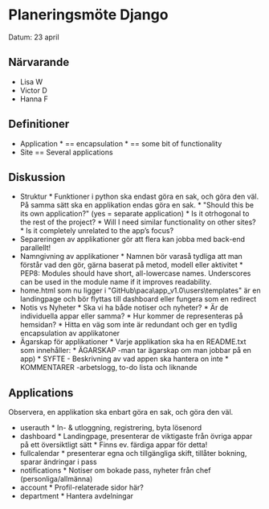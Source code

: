 # Planeringsmöte Django
Datum: 23 april


## Närvarande
* Lisa W
* Victor D
* Hanna F


## Definitioner
* Application
		* == encapsulation
		* == some bit of functionality
* Site == Several applications


## Diskussion
* Struktur
		* Funktioner i python ska endast göra en sak, och göra den väl. På samma sätt ska en applikation endas göra en sak.
		* "Should this be its own application?" (yes = separate application)
				* Is it otrhogonal to the rest of the project?
				* Will I need similar functionality on other sites?
				* Is it completely unrelated to the app’s focus?
* Separeringen av applikationer gör att flera kan jobba med back-end parallellt!
* Namngivning av applikationer
		* Namnen bör varaså tydliga att man förstår vad den gör, gärna baserat på metod, modell eller aktivitet 
		* PEP8: Modules should have short, all-lowercase names. Underscores can be used in the module name if it improves readability.
* home.html som nu ligger i "GitHub\paca\app_v1.0\users\templates" är en landingpage och bör flyttas till dashboard eller fungera som en redirect
* Notis vs Nyheter
		* Ska vi ha både notiser och nyheter?
		* Är de individuella appar eller samma?
		* Hur kommer de representeras på hemsidan?
		* Hitta en väg som inte är redundant och ger en tydlig encapsulation av applikatoner
* Ägarskap för applikationer
		* Varje applikation ska ha en README.txt som innehåller:
				* ÄGARSKAP -man tar ägarskap om man jobbar på en app)
				* SYFTE - Beskrivning av vad appen ska hantera on inte
				* KOMMENTARER -arbetslogg, to-do lista och liknande

		
## Applications
Observera, en applikation ska enbart göra en sak, och göra den väl.
* userauth
		* In- & utloggning, registrering, byta lösenord
* dashboard
		* Landingpage, presenterar de viktigaste från övriga appar på ett översiktligt sätt
		* Finns ev. färdiga appar för detta!
* fullcalendar
		* presenterar egna och tillgängliga skift, tillåter bokning, sparar ändringar i pass
* notifications
		* Notiser om bokade pass, nyheter från chef (personliga/allmänna)
* account
		* Profil-relaterade sidor här?
* department
		* Hantera avdelningar
